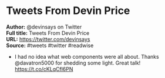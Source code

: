 # Tweets From Devin Price

**Author:** @devinsays on Twitter  
**Full title:** Tweets From Devin Price  
**URL:** https://twitter.com/devinsays  
**Source:** #tweets #twitter #readwise

- I had no idea what web components were all about. Thanks @davatron5000 for shedding some light. Great talk!
  https://t.co/cKLqCfl6PN 
   
